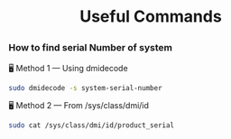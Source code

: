 <h1 style="text-align:center;"> Useful Commands </p>

### How to find serial Number of system

🖥️ Method 1 — Using dmidecode

```bash
sudo dmidecode -s system-serial-number
```

🖥️ Method 2 — From /sys/class/dmi/id

```bash
sudo cat /sys/class/dmi/id/product_serial
```

